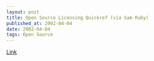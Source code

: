 ```yaml
---
layout: post
title: Open Source Licensing Quickref (via Sam Ruby)
published_at: 2002-04-04
date: 2002-04-04
tags: Open Source
---
```


[Link](http://www.zooko.com/license_quick_ref.html)  